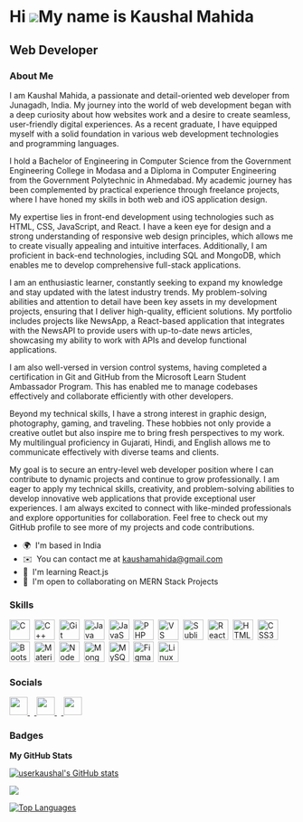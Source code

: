 Hi ![](https://user-images.githubusercontent.com/18350557/176309783-0785949b-9127-417c-8b55-ab5a4333674e.gif)My name is Kaushal Mahida
======================================================================================================================================

Web Developer
-------------

### About Me

I am Kaushal Mahida, a passionate and detail-oriented web developer from Junagadh, India. My journey into the world of web development began with a deep curiosity about how websites work and a desire to create seamless, user-friendly digital experiences. As a recent graduate, I have equipped myself with a solid foundation in various web development technologies and programming languages.

I hold a Bachelor of Engineering in Computer Science from the Government Engineering College in Modasa and a Diploma in Computer Engineering from the Government Polytechnic in Ahmedabad. My academic journey has been complemented by practical experience through freelance projects, where I have honed my skills in both web and iOS application design.

My expertise lies in front-end development using technologies such as HTML, CSS, JavaScript, and React. I have a keen eye for design and a strong understanding of responsive web design principles, which allows me to create visually appealing and intuitive interfaces. Additionally, I am proficient in back-end technologies, including SQL and MongoDB, which enables me to develop comprehensive full-stack applications.

I am an enthusiastic learner, constantly seeking to expand my knowledge and stay updated with the latest industry trends. My problem-solving abilities and attention to detail have been key assets in my development projects, ensuring that I deliver high-quality, efficient solutions. My portfolio includes projects like NewsApp, a React-based application that integrates with the NewsAPI to provide users with up-to-date news articles, showcasing my ability to work with APIs and develop functional applications.

I am also well-versed in version control systems, having completed a certification in Git and GitHub from the Microsoft Learn Student Ambassador Program. This has enabled me to manage codebases effectively and collaborate efficiently with other developers.

Beyond my technical skills, I have a strong interest in graphic design, photography, gaming, and traveling. These hobbies not only provide a creative outlet but also inspire me to bring fresh perspectives to my work. My multilingual proficiency in Gujarati, Hindi, and English allows me to communicate effectively with diverse teams and clients.

My goal is to secure an entry-level web developer position where I can contribute to dynamic projects and continue to grow professionally. I am eager to apply my technical skills, creativity, and problem-solving abilities to develop innovative web applications that provide exceptional user experiences. I am always excited to connect with like-minded professionals and explore opportunities for collaboration. Feel free to check out my GitHub profile to see more of my projects and code contributions.

* 🌍  I'm based in India
* ✉️  You can contact me at [kaushamahida@gmail.com](mailto:kaushamahida@gmail.com)
* 🧠  I'm learning React.js
* 🤝  I'm open to collaborating on MERN Stack Projects

### Skills


<p align="left">
<a
  href="https://docs.microsoft.com/en-us/cpp/?view=msvc-170"
  target="_blank"
  rel="noreferrer"
  ><img
    src="https://raw.githubusercontent.com/danielcranney/readme-generator/main/public/icons/skills/c-colored.svg"
    width="36"
    height="36"
    alt="C" /></a
>&nbsp;&nbsp;<a
  href="https://docs.microsoft.com/en-us/cpp/?view=msvc-170"
  target="_blank"
  rel="noreferrer"
  ><img
    src="https://raw.githubusercontent.com/danielcranney/readme-generator/main/public/icons/skills/cplusplus-colored.svg"
    width="36"
    height="36"
    alt="C++" /></a
>&nbsp;&nbsp;<a href="https://git-scm.com/" target="_blank" rel="noreferrer"
  ><img
    src="https://raw.githubusercontent.com/danielcranney/readme-generator/main/public/icons/skills/git-colored.svg"
    width="36"
    height="36"
    alt="Git" /></a
>&nbsp;&nbsp;<a href="https://www.oracle.com/java/" target="_blank" rel="noreferrer"
  ><img
    src="https://raw.githubusercontent.com/danielcranney/readme-generator/main/public/icons/skills/java-colored.svg"
    width="36"
    height="36"
    alt="Java" /></a
>&nbsp;&nbsp;<a
  href="https://developer.mozilla.org/en-US/docs/Web/JavaScript"
  target="_blank"
  rel="noreferrer"
  ><img
    src="https://raw.githubusercontent.com/danielcranney/readme-generator/main/public/icons/skills/javascript-colored.svg"
    width="36"
    height="36"
    alt="JavaScript" /></a
>&nbsp;&nbsp;<a href="https://www.php.net/" target="_blank" rel="noreferrer"
  ><img
    src="https://raw.githubusercontent.com/danielcranney/readme-generator/main/public/icons/skills/php-colored.svg"
    width="36"
    height="36"
    alt="PHP" /></a
>&nbsp;&nbsp;<a href="https://code.visualstudio.com/" target="_blank" rel="noreferrer"
  ><img
    src="https://raw.githubusercontent.com/danielcranney/readme-generator/main/public/icons/skills/visualstudiocode.svg"
    width="36"
    height="36"
    alt="VS Code" /></a
>&nbsp;&nbsp;<a href="https://www.sublimetext.com/index2" target="_blank" rel="noreferrer"
  ><img
    src="https://raw.githubusercontent.com/danielcranney/readme-generator/main/public/icons/skills/sublimetext.svg"
    width="36"
    height="36"
    alt="Sublime Text" /></a
>&nbsp;&nbsp;<a href="https://reactjs.org/" target="_blank" rel="noreferrer"
  ><img
    src="https://raw.githubusercontent.com/danielcranney/readme-generator/main/public/icons/skills/react-colored.svg"
    width="36"
    height="36"
    alt="React" /></a
>&nbsp;&nbsp;<a
  href="https://developer.mozilla.org/en-US/docs/Glossary/HTML5"
  target="_blank"
  rel="noreferrer"
  ><img
    src="https://raw.githubusercontent.com/danielcranney/readme-generator/main/public/icons/skills/html5-colored.svg"
    width="36"
    height="36"
    alt="HTML5" /></a
>&nbsp;&nbsp;<a href="https://www.w3.org/TR/CSS/#css" target="_blank" rel="noreferrer"
  ><img
    src="https://raw.githubusercontent.com/danielcranney/readme-generator/main/public/icons/skills/css3-colored.svg"
    width="36"
    height="36"
    alt="CSS3" /></a
>&nbsp;&nbsp;<a href="https://getbootstrap.com/" target="_blank" rel="noreferrer"
  ><img
    src="https://raw.githubusercontent.com/danielcranney/readme-generator/main/public/icons/skills/bootstrap-colored.svg"
    width="36"
    height="36"
    alt="Bootstrap" /></a
>&nbsp;&nbsp;<a href="https://mui.com/" target="_blank" rel="noreferrer"
  ><img
    src="https://raw.githubusercontent.com/danielcranney/readme-generator/main/public/icons/skills/materialui-colored.svg"
    width="36"
    height="36"
    alt="Material UI" /></a
>&nbsp;&nbsp;<a href="https://nodejs.org/en/" target="_blank" rel="noreferrer"
  ><img
    src="https://raw.githubusercontent.com/danielcranney/readme-generator/main/public/icons/skills/nodejs-colored.svg"
    width="36"
    height="36"
    alt="NodeJS" /></a
>&nbsp;&nbsp;<a href="https://www.mongodb.com/" target="_blank" rel="noreferrer"
  ><img
    src="https://raw.githubusercontent.com/danielcranney/readme-generator/main/public/icons/skills/mongodb-colored.svg"
    width="36"
    height="36"
    alt="MongoDB" /></a
>&nbsp;&nbsp;<a href="https://www.mysql.com/" target="_blank" rel="noreferrer"
  ><img
    src="https://raw.githubusercontent.com/danielcranney/readme-generator/main/public/icons/skills/mysql-colored.svg"
    width="36"
    height="36"
    alt="MySQL" /></a
>&nbsp;&nbsp;<a href="https://www.figma.com/" target="_blank" rel="noreferrer"
  ><img
    src="https://raw.githubusercontent.com/danielcranney/readme-generator/main/public/icons/skills/figma-colored.svg"
    width="36"
    height="36"
    alt="Figma" /></a
>&nbsp;&nbsp;<a href="https://www.linux.org" target="_blank" rel="noreferrer"
  ><img
    src="https://raw.githubusercontent.com/danielcranney/readme-generator/main/public/icons/skills/linux-colored.svg"
    width="36"
    height="36"
    alt="Linux"
/></a>
</p>


### Socials

<p align="left"> <a href="https://www.github.com/userkaushal" target="_blank" rel="noreferrer"> <picture> <source media="(prefers-color-scheme: dark)" srcset="https://raw.githubusercontent.com/danielcranney/readme-generator/main/public/icons/socials/github-dark.svg" /> <source media="(prefers-color-scheme: light)" srcset="https://raw.githubusercontent.com/danielcranney/readme-generator/main/public/icons/socials/github.svg" /> <img src="https://raw.githubusercontent.com/danielcranney/readme-generator/main/public/icons/socials/github.svg" width="32" height="32" /> </picture> </a> &nbsp;&nbsp;<a href="http://www.instagram.com/krish_mahida" target="_blank" rel="noreferrer"> <picture> <source media="(prefers-color-scheme: dark)" srcset="https://raw.githubusercontent.com/danielcranney/readme-generator/main/public/icons/socials/instagram-dark.svg" /> <source media="(prefers-color-scheme: light)" srcset="https://raw.githubusercontent.com/danielcranney/readme-generator/main/public/icons/socials/instagram.svg" /> <img src="https://raw.githubusercontent.com/danielcranney/readme-generator/main/public/icons/socials/instagram.svg" width="32" height="32" /> </picture> </a> &nbsp;&nbsp;<a href="https://www.linkedin.com/in/kaushal-mahida-38243a197" target="_blank" rel="noreferrer"> <picture> <source media="(prefers-color-scheme: dark)" srcset="https://raw.githubusercontent.com/danielcranney/readme-generator/main/public/icons/socials/linkedin-dark.svg" /> <source media="(prefers-color-scheme: light)" srcset="https://raw.githubusercontent.com/danielcranney/readme-generator/main/public/icons/socials/linkedin.svg" /> <img src="https://raw.githubusercontent.com/danielcranney/readme-generator/main/public/icons/socials/linkedin.svg" width="32" height="32" /> </picture> </a></p>

### Badges

<b>My GitHub Stats</b>

<a href="http://www.github.com/userkaushal"><img src="https://github-readme-stats.vercel.app/api?username=userkaushal&show_icons=true&hide=&count_private=true&title_color=0891b2&text_color=000000&icon_color=0891b2&bg_color=ffffff&hide_border=true&show_icons=true" alt="userkaushal's GitHub stats" /></a>

<a href="http://www.github.com/userkaushal"><img src="https://github-readme-streak-stats.herokuapp.com/?user=userkaushal&stroke=000000&background=ffffff&ring=0891b2&fire=0891b2&currStreakNum=000000&currStreakLabel=0891b2&sideNums=000000&sideLabels=000000&dates=000000&hide_border=true" /></a>

<a href="https://github.com/userkaushal" align="left"><img src="https://github-readme-stats.vercel.app/api/top-langs/?username=userkaushal&langs_count=10&title_color=0891b2&text_color=000000&icon_color=0891b2&bg_color=ffffff&hide_border=true&locale=en&custom_title=Top%20%Languages" alt="Top Languages" /></a>
